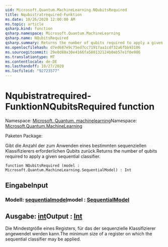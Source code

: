 ```yaml
---
uid: Microsoft.Quantum.MachineLearning.NQubitsRequired
title: Nqubistratrequired-Funktion
ms.date: 10/26/2020 12:00:00 AM
ms.topic: article
qsharp.kind: function
qsharp.namespace: Microsoft.Quantum.MachineLearning
qsharp.name: NQubitsRequired
qsharp.summary: Returns the number of qubits required to apply a given sequential classifier.
ms.openlocfilehash: d7ed687e9c75ed7cc71917aa1cdf32a6fbb93106
ms.sourcegitcommit: 29e0d88a30e4166fa580132124b0eb57e1f0e986
ms.translationtype: MT
ms.contentlocale: de-DE
ms.lasthandoff: 10/27/2020
ms.locfileid: "92723577"
---
```

# <a name="nqubitsrequired-function"></a><span data-ttu-id="70b2a-102">Nqubistratrequired-Funktion</span><span class="sxs-lookup"><span data-stu-id="70b2a-102">NQubitsRequired function</span></span>

<span data-ttu-id="70b2a-103">Namespace: [Microsoft. Quantum. machinelearning](xref:Microsoft.Quantum.MachineLearning)</span><span class="sxs-lookup"><span data-stu-id="70b2a-103">Namespace: [Microsoft.Quantum.MachineLearning](xref:Microsoft.Quantum.MachineLearning)</span></span>

<span data-ttu-id="70b2a-104">Paketen [](https://nuget.org/packages/)</span><span class="sxs-lookup"><span data-stu-id="70b2a-104">Package: [](https://nuget.org/packages/)</span></span>


<span data-ttu-id="70b2a-105">Gibt die Anzahl der zum Anwenden eines bestimmten sequenziellen Klassifizierers erforderlichen Qubits zurück.</span><span class="sxs-lookup"><span data-stu-id="70b2a-105">Returns the number of qubits required to apply a given sequential classifier.</span></span>

```qsharp
function NQubitsRequired (model : Microsoft.Quantum.MachineLearning.SequentialModel) : Int
```


## <a name="input"></a><span data-ttu-id="70b2a-106">Eingabe</span><span class="sxs-lookup"><span data-stu-id="70b2a-106">Input</span></span>

### <a name="model--sequentialmodel"></a><span data-ttu-id="70b2a-107">Modell: [sequentialmodel](xref:Microsoft.Quantum.MachineLearning.SequentialModel)</span><span class="sxs-lookup"><span data-stu-id="70b2a-107">model : [SequentialModel](xref:Microsoft.Quantum.MachineLearning.SequentialModel)</span></span>





## <a name="output--int"></a><span data-ttu-id="70b2a-108">Ausgabe: [int](xref:microsoft.quantum.lang-ref.int)</span><span class="sxs-lookup"><span data-stu-id="70b2a-108">Output : [Int](xref:microsoft.quantum.lang-ref.int)</span></span>

<span data-ttu-id="70b2a-109">Die Mindestgröße eines Registers, für das der sequenzielle Klassifizierer angewendet werden kann.</span><span class="sxs-lookup"><span data-stu-id="70b2a-109">The minimum size of a register on which the sequential classifier may be applied.</span></span>